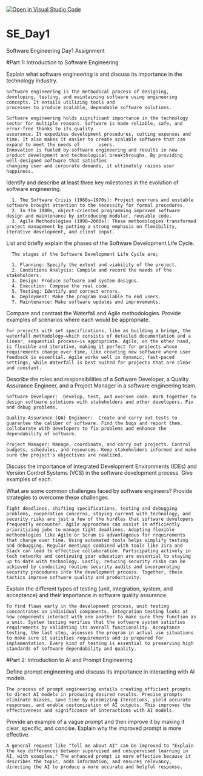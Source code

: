 [![Open in Visual Studio Code](https://classroom.github.com/assets/open-in-vscode-2e0aaae1b6195c2367325f4f02e2d04e9abb55f0b24a779b69b11b9e10269abc.svg)](https://classroom.github.com/online_ide?assignment_repo_id=15564816&assignment_repo_type=AssignmentRepo)
# SE_Day1
Software Engineering Day1 Assignment

#Part 1: Introduction to Software Engineering

Explain what software engineering is and discuss its importance in the technology industry.

    Software engineering is the methodical process of designing, developing, testing, and maintaining software using engineering concepts. It entails utilizing tools and     
    processes to produce scalable, dependable software solutions. 
  
    Software engineering holds significant importance in the technology sector for multiple reasons. Software is made reliable, safe, and error-free thanks to its quality 
    assurance. It expedites development procedures, cutting expenses and time. It also makes it easier to create scalable software that can expand to meet the needs of       users. 
    Innovation is fueled by software engineering and results in new product development and technological breakthroughs. By providing well-designed software that satisfies 
    changing user and corporate demands, it ultimately raises user happiness.


Identify and describe at least three key milestones in the evolution of software engineering.

      1. The Software Crisis (1960s–1970s): Project overruns and unstable software brought attention to the necessity for formal procedures.
      2. In the 1980s, object-oriented programming improved software design and maintenance by introducing modular, reusable code.
      3. Agile Methodologies (1990–2000s): These methodologies transformed project management by putting a strong emphasis on flexibility, iterative development, and client input.



List and briefly explain the phases of the Software Development Life Cycle.

      The stages of the Software Development Life Cycle are;
  
      1. Planning: Specify the extent and viability of the project.
      2. Conditions Analysis: Compile and record the needs of the stakeholders.
      3. Design: Produce software and system designs.
      4. Execution: Compose the real code.
      5. Testing: Identify and correct errors.
      6. Deployment: Make the program available to end users.
      7. Maintenance: Make software updates and improvements.



Compare and contrast the Waterfall and Agile methodologies. Provide examples of scenarios where each would be appropriate.

    For projects with set specifications, like as building a bridge, the waterfall methodology—which consists of detailed documentation and a linear, sequential process—is appropriate. Agile, on the other hand, is flexible and iterative, making it perfect for projects whose requirements change over time, like creating new software where user feedback is essential. Agile works well in dynamic, fast-paced settings, while Waterfall is best suited for projects that are clear and constant.


Describe the roles and responsibilities of a Software Developer, a Quality Assurance Engineer, and a Project Manager in a software engineering team.

    Software Developer:  Develop, test, and oversee code. Work together to design software solutions with stakeholders and other developers. Fix and debug problems.
    
    Quality Assurance (QA) Engineer:  Create and carry out tests to guarantee the caliber of software. Find the bugs and report them. Collaborate with developers to fix problems and enhance the dependability of software.
    
    Project Manager: Manage, coordinate, and carry out projects. Control budgets, schedules, and resources. Keep stakeholders informed and make sure the project's objectives are realized.


Discuss the importance of Integrated Development Environments (IDEs) and Version Control Systems (VCS) in the software development process. Give examples of each.


What are some common challenges faced by software engineers? Provide strategies to overcome these challenges.

    Tight deadlines, shifting specifications, testing and debugging problems, cooperation concerns, staying current with technology, and security risks are just a few of the hurdles that software developers frequently encounter. Agile approaches can assist in efficiently prioritizing jobs to manage tight deadlines. Adopting flexible methodologies like Agile or Scrum is advantageous for requirements that change over time. Using automated tools helps simplify testing and debugging. Regular meetings combined with tools like Jira and Slack can lead to effective collaboration. Participating actively in tech networks and continuing your education are essential to staying up to date with technology. Lastly, reducing security risks can be achieved by conducting routine security audits and incorporating security procedures into the development process. Together, these tactics improve software quality and productivity.



Explain the different types of testing (unit, integration, system, and acceptance) and their importance in software quality assurance.

    To find flaws early in the development process, unit testing concentrates on individual components. Integration testing looks at how components interact with one another to make sure they function as a unit. System testing verifies that the software system satisfies requirements by validating its overall functionality. Acceptance testing, the last step, assesses the program in actual use situations to make sure it satisfies requirements and is prepared for implementation. Every kind of testing is essential to preserving high standards of software dependability and quality.

#Part 2: Introduction to AI and Prompt Engineering


Define prompt engineering and discuss its importance in interacting with AI models.

    The process of prompt engineering entails creating efficient prompts to direct AI models in producing desired results. Precise prompts eliminate biases, save time by minimizing iterations, yield accurate responses, and enable customization of AI outputs. This improves the effectiveness and significance of interactions with AI models.

Provide an example of a vague prompt and then improve it by making it clear, specific, and concise. Explain why the improved prompt is more effective.

    A general request like "Tell me about AI" can be improved to "Explain the key differences between supervised and unsupervised learning in AI, with examples." The enhanced prompt is more effective because it describes the topic, adds information, and ensures relevancy, directing the AI to produce a more accurate and helpful response.

